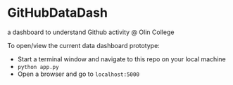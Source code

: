 # GitHubDataDash
a dashboard to understand Github activity @ Olin College

To open/view the current data dashboard prototype:
* Start a terminal window and navigate to this repo on your local machine
* `python app.py`
* Open a browser and go to `localhost:5000`
